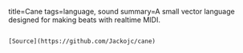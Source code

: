 title=Cane
tags=language, sound
summary=A small vector language designed for making beats with realtime MIDI.
~~~~~~

[Source](https://github.com/Jackojc/cane)

